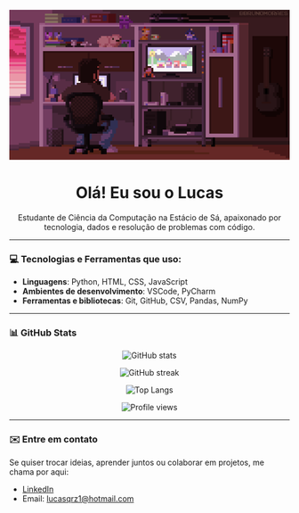 <p align="center">
  <img src="banner.gif" alt="Banner animado" />
</p>

<h1 align="center">Olá! Eu sou o Lucas</h1>

<p align="center">
  Estudante de Ciência da Computação na Estácio de Sá, apaixonado por tecnologia, dados e resolução de problemas com código.
</p>

---

### 💻 Tecnologias e Ferramentas que uso:

- **Linguagens**: Python, HTML, CSS, JavaScript  
- **Ambientes de desenvolvimento**: VSCode, PyCharm  
- **Ferramentas e bibliotecas**: Git, GitHub, CSV, Pandas, NumPy

---

### 📊 GitHub Stats

<p align="center">
  <img src="https://github-readme-stats.vercel.app/api?username=lucasqrz1&show_icons=true&theme=tokyonight" alt="GitHub stats" />
</p>

<p align="center">
  <img src="https://github-readme-streak-stats.herokuapp.com/?user=lucasqrz1&theme=tokyonight" alt="GitHub streak" />
</p>

<p align="center">
  <img src="https://github-readme-stats.vercel.app/api/top-langs/?username=lucasqrz1&layout=compact&theme=tokyonight" alt="Top Langs" />
</p>

<p align="center">
  <img src="https://komarev.com/ghpvc/?username=lucasqrz1&style=flat-square&color=blue" alt="Profile views" />
</p>

---

### ✉️ Entre em contato

Se quiser trocar ideias, aprender juntos ou colaborar em projetos, me chama por aqui:

- [LinkedIn](https://www.linkedin.com/in/Lucasqrz)
- Email: lucasqrz1@hotmail.com
